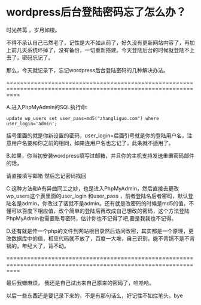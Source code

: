 # wordpress后台登陆密码忘了怎么办？

时光荏苒 ，岁月如梭。

不得不承认自己已然老了，记性是大不如从前了，好久没有更新网站内容了，再加上前几天系统坏掉了，没有备份，一切重新搭建。今天登陆后台的时候就登陆不上去了，密码忘记了。

那么，今天就记录下，忘记wordpress后台登陆密码的几种解决办法。

================================================================================================================

A.进入PhpMyAdmin的SQL执行命:

    update wp_users set user_pass=md5("zhangliguo.com") where user_login='admin';

括号里面的就是你新设置的密码，user_login=后面引号就是你的登陆用户名，注意用户名要和你之前的相同，如果连用户名也忘记了，此条就不适用了。

B.如果，你当初安装wordpress填写过邮箱，并且你的主机支持发送重置密码邮件的话，

请直接填写邮箱 然后忘记密码找回

C.这种方法和A有异曲同工之妙，也是进入PhpMyAdmin，然后直接去更改wp\_users这个表里面的user\_login 和user_pass ，前者登陆名后者密码，默认登陆名是admin，你改过了话就不是admin。还有就是改密码的时候是md5的值，不懂可以百度下相应值，改个简单的登陆后再改成自己想改的密码，这个方法登陆PhpMyAdmin也需要账号密码，估计你也不记得了吧,要是我我也不记得。

D.还有就是传一个php的文件到网站根目录然后访问改密，其实都是一个原理，更改数据库中的值，相应代码就不放了，百度一大堆，自己识别。能不背锅不是不背锅的，年纪大了，背不动。

================================================================================================================

最后我嫌麻烦， 我还是自己试出来自己原来的密码了，哈哈哈。

以后一些东西还是要记录下来的，不是有那句话么，好记性不如烂笔头。bye

&nbsp;

&nbsp;

&nbsp;

&nbsp;

&nbsp;
